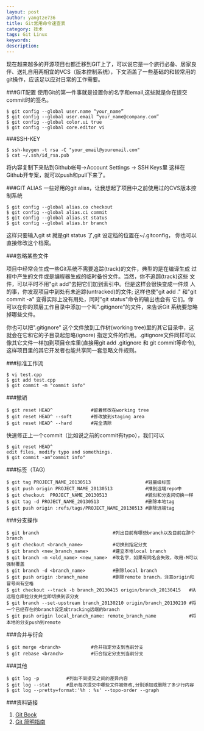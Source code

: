 ```yaml
---
layout: post
author: yangtze736
title: Git常用命令速查表
category: 技术
tags: Git Linux
keywords: 
description: 
---
```


现在越来越多的开源项目也都迁移到GIT上了，可以说它是一个旅行必备、居家良
伴、送礼自用两相宜的VCS（版本控制系统），下文涵盖了一些基础的和较常用的
git操作，应该足以应对日常的工作需要。

###GIT配置
使用Git的第一件事就是设置你的名字和email,这些就是你在提交commit时的签名。

```
$ git config --global user.name “your_name”
$ git config --global user.email “your_name@company.com”
$ git config --global color.ui true
$ git config --global core.editor vi
```

###SSH-KEY

```
$ ssh-keygen -t rsa -C "your_email@youremail.com"
$ cat ~/.ssh/id_rsa.pub
```

将内容复制下来贴到Github帐号->Account Settings -> SSH Keys里
这样在Github开专案，就可以push和pull下来了。

###GIT ALIAS
一些好用的git alias，让我想起了项目中之前使用过的CVS版本控制系统

```
$ git config --global alias.co checkout
$ git config --global alias.ci commit
$ git config --global alias.st status
$ git config --global alias.br branch
```

这样只要输入git st 就是git status 了,git 设定档的位置在~/.gitconfig，
你也可以直接修改这个档案。

###忽略某些文件

项目中经常会生成一些Git系统不需要追踪(track)的文件，典型的是在编译生成
过程中产生的文件或是编程器生成的临时备份文件。当然，你不追踪(track)这些
文件，可以平时不用"git add"去把它们加到索引中。但是这样会很快变成一件烦
人的事，你发现项目中到处有未追踪(untracked)的文件; 这样也使"git add ." 
和"git commit -a" 变得实际上没有用处，同时"git status"命令的输出也会有
它们。你可以在你的顶层工作目录中添加一个叫".gitignore"的文件，来告诉Git
系统要忽略掉哪些文件。

你也可以把".gitignore" 这个文件放到工作树(working tree)里的其它目录中，这
就会在它和它的子目录起忽略(ignore) 指定文件的作用。.gitignore文件同样可以
像其它文件一样加到项目仓库里(直接用git add .gitignore 和 git commit等命令),
这样项目里的其它开发者也能共享同一套忽略文件规则。

###标准工作流

```
$ vi test.cpp
$ git add test.cpp
$ git commit -m "commit info"
```

###撤销

```
$ git reset HEAD^              #留着修改在working tree
$ git reset HEAD^ --soft       #修改放到staging area
$ git reset HEAD^ --hard       #完全清除
```

快速修正上一个commit（比如说之前的commit有typo），我们可以

```
$ git reset HEAD^
edit files, modify typo and somethings.
$ git commit -am"commit info"
```

###标签（TAG）

```
$ git tag PROJECT_NAME_20130513                    #轻量级标签
$ git push origin PROJECT_NAME_20130513            #推到远端repo中
$ git checkout  PROJECT_NAME_20130513              #貌似和分支间切换一样
$ git tag -d PROJECT_NAME_20130513                 #删除本地tag
$ git push origin :refs/tags/PROJECT_NAME_20130513 #删除远端tag
```

###分支操作

```
$ git branch                           #列出目前有哪些branch以及目前在那个branch
$ git checkout <branch_name>           #切换到指定分支
$ git branch <new_branch_name>         #建立本地local branch
$ git branch -m <old_name> <new_name>  #改名字，如果有同名会失败，改用-M可以强制覆盖
$ git branch -d <branch_name>          #删除local branch
$ git push origin :branch_name         #删除remote branch，注意origin和冒号间有空格
$ git checkout --track -b branch_20130415 origin/branch_20130415   #从远程仓库拉分支并立即切换到该分支
$ git branch --set-upstream branch_20130210 origin/branch_20130210 #将一个已经存在的branch设定成tracking远端的branch
$ git push origin local_branch_name: remote_branch_name            #将本地的分支push到remote
```

###合并与衍合

```
$ git merge <branch>           #合并指定分支到当前分支
$ git rebase <branch>          #衍合指定分支到当前分支
```

###其他

```
$ git log -p          #列出不同提交之间的差异内容
$ git log --stat      #显示每次提交中哪些文件被修改,分别添加或删除了多少行内容
$ git log --pretty=format:'%h : %s' --topo-order --graph
```




###资料链接
1. [Git Book](http://git-scm.com/book/zh/v2)
2. [Git 简明指南](http://rogerdudler.github.io/git-guide/index.zh.html)


